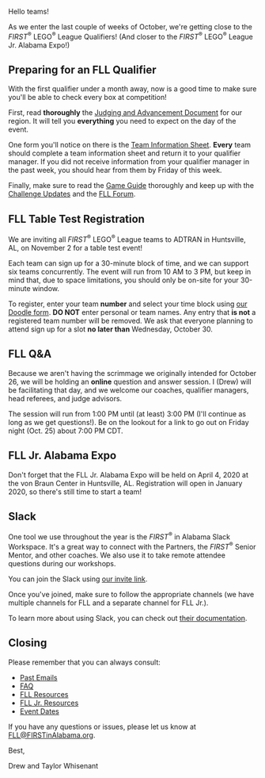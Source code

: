 Hello teams!

As we enter the last couple of weeks of October, we're getting close to the *FIRST*<sup>&reg;</sup> LEGO<sup>&reg;</sup> League Qualifiers! (And closer to the *FIRST*<sup>&reg;</sup> LEGO<sup>&reg;</sup> League Jr. Alabama Expo!)


## Preparing for an FLL Qualifier

With the first qualifier under a month away, now is a good time to make sure you'll be able to check every box at competition!

First, read **thoroughly** the [Judging and Advancement Document](https://github.com/drewwhis/alabama-first-lego-league/blob/master/2019-2020/fll/judging-and-advancement.md) for our region. It will tell you **everything** you need to expect on the day of the event.

One form you'll notice on there is the [Team Information Sheet](https://github.com/drewwhis/alabama-first-lego-league/raw/master/2019-2020/fll/team-info-sheet.docx). **Every** team should complete a team information sheet and return it to your qualifier manager. If you did not receive information from your qualifier manager in the past week, you should hear from them by Friday of this week.

Finally, make sure to read the [Game Guide](https://firstinspiresst01.blob.core.windows.net/fll/2020/city-shaper-game-guide-a4.pdf) thoroughly and keep up with the [Challenge Updates](https://firstinspiresst01.blob.core.windows.net/fll/2020/city-shaper-challenge-updates.pdf) and the [FLL Forum](https://forums.usfirst.org/forum/general-discussions/first-programs/first-lego-league).


## FLL Table Test Registration

We are inviting all *FIRST*<sup>&reg;</sup> LEGO<sup>&reg;</sup> League teams to ADTRAN in Huntsville, AL, on November 2 for a table test event!

Each team can sign up for a 30-minute block of time, and we can support six teams concurrently. The event will run from 10 AM to 3 PM, but keep in mind that, due to space limitations, you should only be on-site for your 30-minute window.

To register, enter your team **number** and select your time block using [our Doodle form](). **DO NOT** enter personal or team names. Any entry that **is not** a registered team number will be removed. We ask that everyone planning to attend sign up for a slot **no later than** Wednesday, October 30.


## FLL Q&A

Because we aren't having the scrimmage we originally intended for October 26, we will be holding an **online** question and answer session. I (Drew) will be facilitating that day, and we welcome our coaches, qualifier managers, head referees, and judge advisors.

The session will run from 1:00 PM until (at least) 3:00 PM (I'll continue as long as we get questions!). Be on the lookout for a link to go out on Friday night (Oct. 25) about 7:00 PM CDT.


## FLL Jr. Alabama Expo

Don't forget that the FLL Jr. Alabama Expo will be held on April 4, 2020 at the von Braun Center in Huntsville, AL. Registration will open in January 2020, so there's still time to start a team!


## Slack

One tool we use throughout the year is the *FIRST*<sup>&reg;</sup> in Alabama Slack Workspace. It's a great way to connect with the Partners, the *FIRST*<sup>&reg;</sup> Senior Mentor, and other coaches. We also use it to take remote attendee questions during our workshops.

You can join the Slack using [our invite link](https://join.slack.com/t/firstinalabama/shared_invite/enQtNDYxMTEzMTcwOTk0LWQzYmFjM2Q5MGNjNjFlM2M5ZTY4ZGNmM2VmY2Y0OTUwNTRiMjRlYTUwYTI2YTdjNGM0ZWZlYjM3MGVmNDY4YmY).

Once you've joined, make sure to follow the appropriate channels (we have multiple channels for FLL and a separate channel for FLL Jr.). 

To learn more about using Slack, you can check out [their documentation](https://get.slack.help/hc/en-us/categories/360000049043).


## Closing

Please remember that you can always consult:
- [Past Emails](https://github.com/drewwhis/alabama-first-lego-league/tree/master/2019-2020/email-blasts)
- [FAQ](https://github.com/drewwhis/alabama-first-lego-league/wiki/Frequently-Asked-Questions)
- [FLL Resources](https://github.com/drewwhis/alabama-first-lego-league/tree/master/2019-2020/fll)
- [FLL Jr. Resources](https://github.com/drewwhis/alabama-first-lego-league/tree/master/2019-2020/flljr)
- [Event Dates](https://github.com/drewwhis/alabama-first-lego-league/blob/master/2019-2020/event-dates.md)

If you have any questions or issues, please let us know at FLL@FIRSTinAlabama.org.

Best,

Drew and Taylor Whisenant